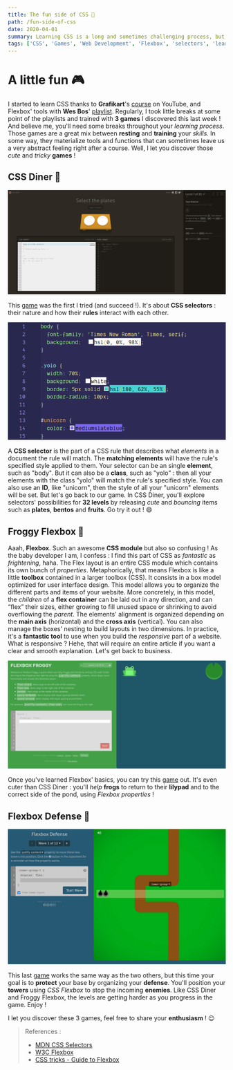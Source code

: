```yaml
---
title: The fun side of CSS 🎲
path: /fun-side-of-css
date: 2020-04-01
summary: Learning CSS is a long and sometimes challenging process, but it can also be recreational !
tags: ['CSS', 'Games', 'Web Development', 'Flexbox', 'selectors', 'learning']
---
```


# A little fun 🎮

I started to learn CSS thanks to **Grafikart**'s [course](https://www.youtube.com/playlist?list=PLjwdMgw5TTLVjTZQocrMwKicV5wsZlRpj) on YouTube, and Flexbox' tools with **Wes Bos**' [playlist](https://www.youtube.com/playlist?list=PLu8EoSxDXHP7xj_y6NIAhy0wuCd4uVdid). Regularly, I took little breaks at some point of the playlists and trained with **3 games** I discovered this last week ! And believe me, you'll need some breaks throughout your *learning process*. Those games are a great mix between **resting** and **training** your *skills*. In some way, they materialize tools and functions that can sometimes leave us a very abstract feeling right after a course. Well, I let you discover those *cute* and *tricky* **games** !

## CSS Diner 🍱

![CSS Diner](./images/03_1_third_article_picture.png)

This [game](https://flukeout.github.io/) was the first I tried (and succeed !). It's about **CSS selectors** : their nature and how their **rules** interact with each other.

![Example](./images/03_2_third_article_picture.png)

A **CSS selector** is the part of a CSS rule that describes what *elements* in a document the rule will match. The **matching elements** will have the rule's specified style applied to them. Your selector can be an single **element**, such as "body". But it can also be a **class**, such as "yolo" : then all your elements with the class "yolo" will match the rule's specified style. You can also use an **ID**, like "unicorn", then the style of all your "unicorn" elements will be set. But let's go back to our game. In CSS Diner, you'll explore selectors' possibilities for **32 levels** by releasing *cute* and *bouncing* items such as **plates**, **bentos** and **fruits**. Go try it out ! 😄

## Froggy Flexbox 🐸

Aaah, **Flexbox**. Such an awesome **CSS module** but also so confusing ! As the baby developer I am, I confess : I find this part of CSS as _fantastic_ as _frightening_, haha. The Flex layout is an entire CSS module which contains its own bunch of _properties_. Metaphorically, that means Flexbox is like a little **toolbox** contained in a larger toolbox (CSS). It consists in a box model optimized for user interface design. This model allows you to organize the different parts and items of your website. More concretely, in this model, the *children* of a **flex container** can be laid out in any direction, and can “flex” their sizes, either growing to fill unused space or shrinking to avoid overflowing the *parent*. The elements' alignment is organized depending on the **main axis** (horizontal) and the **cross axis** (vertical). You can also manage the boxes' nesting to build layouts in two dimensions. In practice, it's a **fantastic tool** to use when you build the _responsive_ part of a website. What is responsive ? Hehe, that will require an entire article if you want a clear and smooth explanation. Let's get back to business.

![Froggy Flexbox](./images/03_3_third_article_picture.png)

Once you've learned Flexbox' basics, you can try this [game](https://flexboxfroggy.com/) out. It's even cuter than CSS Diner : you'll *help* **frogs** to return to their **lilypad** and to the correct side of the pond, using _Flexbox properties_ !

## Flexbox Defense 🏰

![](./images/03_4_third_article_picture.png)

This last [game](http://www.flexboxdefense.com/) works the same way as the two others, but this time your goal is to **protect** your base by organizing your **defense**. You'll position your **towers** using _CSS Flexbox_ to stop the incoming **enemies**. Like CSS Diner and Froggy Flexbox, the levels are getting harder as you progress in the game. Enjoy !

I let you discover these 3 games, feel free to share your **enthusiasm** ! 😉

>References :
> - [MDN CSS Selectors](https://developer.mozilla.org/en-US/docs/Glossary/CSS_Selector)
> - [W3C Flexbox](https://www.w3.org/TR/css-flexbox-1/#overview)
> - [CSS tricks - Guide to Flexbox](https://css-tricks.com/snippets/css/a-guide-to-flexbox/)
